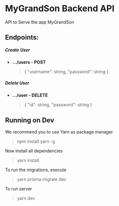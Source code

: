 # MyGrandSon Backend API

API to Serve the app MyGrandSon

## Endpoints:

##### Create User
- **.../users - POST**
    >{
        "username": string,
	    "password": string
    }

##### Delete User
- **.../user - DELETE**
    >{
        "id": string,
        "password": string
    }

## Running on Dev

We recommend you to use Yarn as package manager
> npm install yarn -g

Now install all dependencies
> yarn install

To run the migrations, execute
> yarn prisma migrate dev

To run server
> yarn dev
